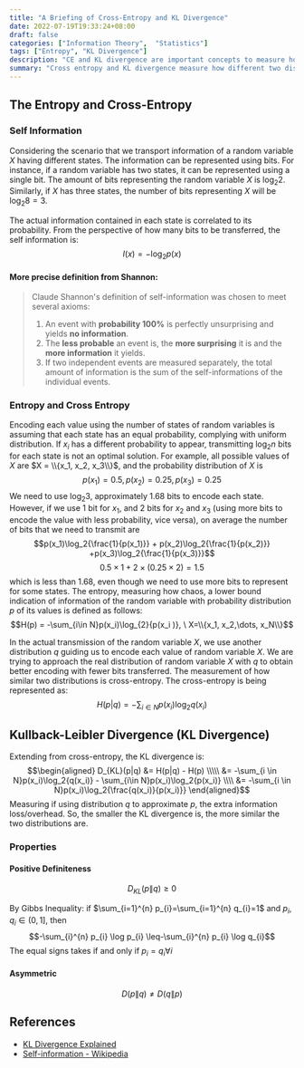 ```yaml
---
title: "A Briefing of Cross-Entropy and KL Divergence"
date: 2022-07-19T19:33:24+08:00
draft: false
categories: ["Information Theory",  "Statistics"]
tags: ["Entropy", "KL Divergence"]
description: "CE and KL divergence are important concepts to measure how different two distributions are from each other on a statistics point of view. Also, viewing from information theory, KL Divergence measures the information loss / extra information when using distribution q to approximate the distribution p KL(p|q)"
summary: "Cross entropy and KL divergence measure how different two distributions are. In information theory,  KL Divergence measures the information loss / extra information when using distribution q to approximate the distribution p KL(p|q)"
---
```

## The Entropy and Cross-Entropy
### Self Information
Considering the scenario that we transport information of a random variable $X$ having different states.
The information can be represented using bits. For instance, if a random variable has two states, it can be represented using a single bit. The amount of bits representing the random variable $X$ is $\log_{2}{2}$. Similarly, if $X$ has three states, the number of bits representing $X$ will be $\log_{2}{8}=3$. 

 The actual information contained in each state is correlated to its probability. From the perspective of how many bits to be transferred, the self information is:
$$I(x) =  -\log_2{p(x)}$$

#### More precise definition from Shannon: 
>Claude Shannon's definition of self-information was chosen to meet several axioms:
> 1. An event with **probability 100%** is perfectly unsurprising and yields **no information**.
> 2. The **less probable** an event is, the **more surprising** it is and the **more information** it yields.
> 3. If two independent events are measured separately, the total amount of information is the sum of the self-informations of the individual events.
### Entropy and Cross Entropy
Encoding each value using the number of states of random variables is assuming that each state has an equal probability, complying with uniform distribution. If $x_i$ has a different probability to appear, transmitting $\log_2{n}$ bits for each state is not an optimal solution. For example, all possible values of $X$ are $X = \\{x_1, x_2, x_3\\}$, and the probability distribution of $X$ is
$$ p(x_1)=0.5, p(x_2)=0.25,p(x_3)=0.25$$
We need to use $\log_{2}{3}$, approximately 1.68 bits to encode each state. However, if we use 1 bit for $x_1$, and 2 bits for $x_2$ and $x_3$ (using more bits to encode the value with less probability, vice versa), on average the number of bits that we need to transmit are
$$p(x_1)\log_2{\frac{1}{p(x_1)}} + p(x_2)\log_2{\frac{1}{p(x_2)}} +p(x_3)\log_2{\frac{1}{p(x_3)}}$$
$$0.5\times1 + 2\times(0.25\times 2) = 1.5$$ 
which is less than 1.68, even though we need to use more bits to represent for some states.
The entropy, measuring how chaos, a lower bound indication of information of the random variable with probability distribution $p$ of its values is defined as follows:
$$H(p) = -\sum_{i\in N}p(x_i)\log_{2}{p(x_i )},  \ X=\\{x_1, x_2,\dots, x_N\\}$$

In the actual transmission of the random variable $X$, we use another distribution $q$ guiding us to encode each value of random variable $X$. We are trying to approach the real distribution of random variable $X$ with $q$ to obtain better encoding with fewer bits transferred. The measurement of how similar two distributions is cross-entropy. The cross-entropy is being represented as:
$$
H(p|q) = -\sum_{i\in N}p(x_i)\log_2{q(x_i)} 
$$
## Kullback-Leibler Divergence (KL Divergence) 
Extending from cross-entropy, the KL divergence is: 
$$\begin{aligned}
D_{KL}(p|q) &= H(p|q) - H(p) \\\\\
        &= -\sum_{i \in N}p(x_i)\log_2{q(x_i)}  - \sum_{i\in N}p(x_i)\log_2{p(x_i)}  \\\\
        &= -\sum_{i \in N}p(x_i)\log_2{\frac{q(x_i)}{p(x_i)}}
\end{aligned}$$
Measuring if using distribution $q$ to approximate $p$, the extra information loss/overhead. So, the smaller the KL divergence is, the more similar the two distributions are. 

### Properties
#### Positive Definiteness  
$$D_{K L}(p \| q) \geq 0$$

By Gibbs Inequality:
if $\sum_{i=1}^{n} p_{i}=\sum_{i=1}^{n} q_{i}=1$ and $p_{i}, q_{i} \in(0,1]$, then
$$-\sum_{i}^{n} p_{i} \log p_{i} \leq-\sum_{i}^{n} p_{i} \log q_{i}$$
The equal signs takes if and only if $p_{i}=q_{i} \forall i$
#### Asymmetric
$$D(p \| q) \neq D(q \| p)$$

## References
* [KL Divergence Explained](https://www.countbayesie.com/blog/2017/5/9/kullback-leibler-divergence-explained)
*  [Self-information - Wikipedia](https://en.wikipedia.org/wiki/Information_content)
